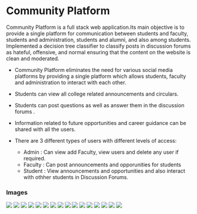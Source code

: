 # Community Platform
Community Platform is a full stack web application.Its main objective is to provide a single platform for communication between students and faculty, students and administration, students and alumni, and also among students. 
Implemented a decision tree classifier to classify posts in discussion forums as hateful, offensive, and normal ensuring that the content on the website is clean and moderated.

* Community Platform eliminates the need for various social media platforms by providing a single platform which allows students, faculty and administration to interact with each other.​

* Students can view all college related announcements and circulars. 

* Students can post questions as well as answer them in the discussion forums .​

* Information related to future opportunities and career guidance can be shared with all the users.​

* There are 3 different types of users with different levels of access:
    * Admin : Can view add Faculty, view users and delete any user if required.
    * Faculty : Can post announcements and opporunities for students
    * Student : View announcements and opportunities and also interact with othher students in Discussion Forums.
### Images
![](Images/Signup.jpeg)
![](Images/Signin.jpeg)
![](Images/Home1.jpeg)
![](Images/Home2.jpeg)
![](Images/Home3.jpeg)
![](Images/Announcements1.jpeg)
![](Images/Announcements2.jpeg)
![](Images/DiscussionForums1.jpeg)
![](Images/DiscussionForums2.jpeg)
![](Images/DiscussionForums3.jpeg)
![](Images/Opportunities1.jpeg)
![](Images/Opportunities2.jpeg)
![](Images/Faculty1.jpeg)
![](Images/Faculty2.jpeg)
![](Images/Admin1.jpeg)
![](Images/Admin.jpeg)
